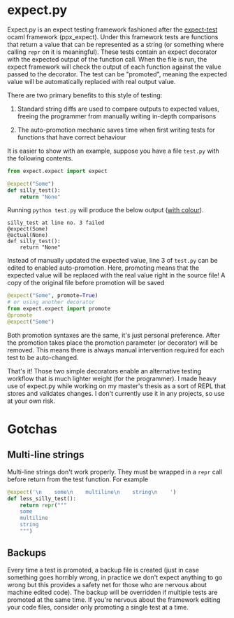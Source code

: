 
expect.py
=======

Expect.py is an expect testing framework fashioned after the [expect-test](https://github.com/janestreet/ppx_expect) ocaml framework (ppx_expect). Under this framework tests are functions that return a value that can be represented as a string (or something where calling `repr` on it is meaningful). These tests contain an expect decorator with the expected output of the function call. When the file is run, the expect framework will check the output of each function against the value passed to the decorator. The test can be "promoted", meaning the expected value will be automatically replaced with real output value.

There are two primary benefits to this style of testing:

1. Standard string diffs are used to compare outputs to expected values, freeing the programmer from manually writing in-depth comparisons

2. The auto-promotion mechanic saves time when first writing tests for functions that have correct behaviour


It is easier to show with an example, suppose you have a file `test.py` with the following contents.
```python
from expect.expect import expect

@expect("Some")
def silly_test():
    return "None"
```

Running `python test.py` will produce the below output ([with colour](./media/example_colours.png)).
```
silly_test at line no. 3 failed
@expect(Some)
@actual(None)
def silly_test():
    return "None"
```

Instead of manually updated the expected value, line 3 of `test.py` can be edited to enabled auto-promotion. Here, promoting means that the expected value will be replaced with the real value right in the source file! A copy of the original file before promotion will be saved 

```python
@expect("Some", promote=True)
# or using another decorator
from expect.expect import promote
@promote
@expect("Some")
```

Both promotion syntaxes are the same, it's just personal preference. After the promotion takes place the promotion parameter (or decorator) will be removed. This means there is always manual intervention required for each test to be auto-changed.

That's it! Those two simple decorators enable an alternative testing workflow that is much lighter weight (for the programmer). I made heavy use of expect.py while working on my master's thesis as a sort of REPL that stores and validates changes. I don't currently use it in any projects, so use at your own risk.


# Gotchas
## Multi-line strings
Multi-line strings don't work properly. They must be wrapped in a `repr` call before return from the test function. For example

```python
@expect('\n    some\n    multiline\n    string\n    ')
def less_silly_test():
    return repr("""
    some
    multiline
    string
    """)
```

## Backups
Every time a test is promoted, a backup file is created (just in case something goes horribly wrong, in practice we don't expect anything to go wrong but this provides a safety net for those who are nervous about machine edited code). The backup will be overridden if multiple tests are promoted at the same time. If you're nervous about the framework editing your code files, consider only promoting a single test at a time.

